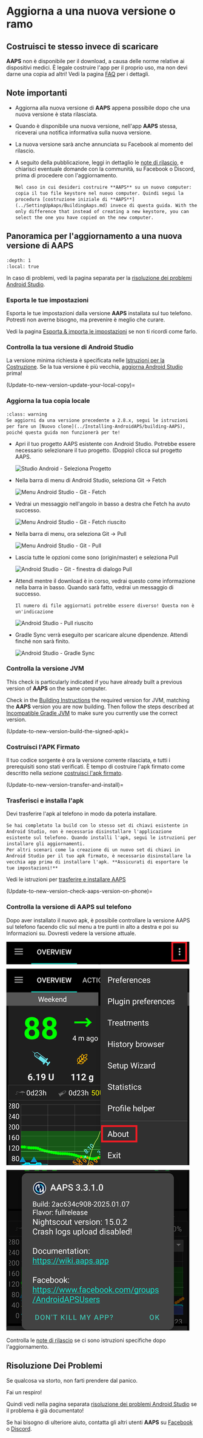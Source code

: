 # Aggiorna a una nuova versione o ramo

## Costruisci te stesso invece di scaricare

**AAPS** non è disponibile per il download, a causa delle norme relative ai dispositivi medici. È legale costruire l'app per il proprio uso, ma non devi darne una copia ad altri! Vedi la pagina [FAQ](../UsefulLinks/FAQ.md) per i dettagli.

## Note importanti
* Aggiorna alla nuova versione di **AAPS** appena possibile dopo che una nuova versione è stata rilasciata.
* Quando è disponibile una nuova versione, nell'app **AAPS** stessa, riceverai una notifica informativa sulla nuova versione.
* La nuova versione sarà anche annunciata su Facebook al momento del rilascio.
* A seguito della pubblicazione, leggi in dettaglio le [note di rilascio](ReleaseNotes.md), e chiarisci eventuale domande con la communità, su Facebook o Discord, prima di procedere con l'aggiornamento.

  ```{note}
  Nel caso in cui desideri costruire **AAPS** su un nuovo computer: copia il tuo file keystore nel nuovo computer. Quindi segui la procedura [costruzione iniziale di **AAPS**](../SettingUpAaps/BuildingAaps.md) invece di questa guida. With the only difference that instead of creating a new keystore, you can select the one you have copied on the new computer.
  ```

## Panoramica per l'aggiornamento a una nuova versione di AAPS

```{contents} Steps for updating to a new version of AAPS
:depth: 1
:local: true
```

In caso di problemi, vedi la pagina separata per la [risoluzione dei problemi Android Studio](../GettingHelp/TroubleshootingAndroidStudio).

### Esporta le tue impostazioni

Esporta le tue impostazioni dalla versione **AAPS** installata sul tuo telefono. Potresti non averne bisogno, ma prevenire è meglio che curare.

Vedi la pagina [Esporta & importa le impostazioni](ExportImportSettings.md) se non ti ricordi come farlo.

### Controlla la tua versione di Android Studio

La versione minima richiesta è specificata nelle [Istruzioni per la Costruzione](#Building-APK-recommended-specification-of-computer-for-building-apk-file). Se la tua versione è più vecchia, [aggiorna Android Studio](#Building-APK-install-android-studio) prima!

(Update-to-new-version-update-your-local-copy)=
### Aggiorna la tua copia locale

```{admonition} WARNING
:class: warning
Se aggiorni da una versione precedente a 2.8.x, segui le istruzioni per fare un [Nuovo clone](../Installing-AndroidAPS/building-AAPS), poiché questa guida non funzionerà per te!
```

* Apri il tuo progetto AAPS esistente con Android Studio. Potrebbe essere necessario selezionare il tuo progetto. (Doppio) clicca sul progetto AAPS.

  ![Studio Android - Seleziona Progetto](../images/update/01_ProjectSelection.png)

* Nella barra di menu di Android Studio, seleziona Git -> Fetch

   ![Menu Android Studio - Git - Fetch](../images/update/02_GitFetch.png)

* Vedrai un messaggio nell'angolo in basso a destra che Fetch ha avuto successo.

   ![Menu Android Studio - Git - Fetch riuscito](../images/update/03_GitFetchSuccessful.png)

* Nella barra di menu, ora seleziona Git -> Pull

   ![Menu Android Studio - Git - Pull](../images/update/04_GitPull.png)

* Lascia tutte le opzioni come sono (origin/master) e seleziona Pull

   ![Android Studio - Git - finestra di dialogo Pull](../images/update/05_GitPullOptions.png)

* Attendi mentre il download è in corso, vedrai questo come informazione nella barra in basso. Quando sarà fatto, vedrai un messaggio di successo.

  ```{note}
  Il numero di file aggiornati potrebbe essere diverso! Questa non è un'indicazione
  ```

   ![Android Studio - Pull riuscito](../images/update/06_GitPullSuccess.png)

* Gradle Sync verrà eseguito per scaricare alcune dipendenze. Attendi finché non sarà finito.

  ![Android Studio - Gradle Sync](../images/studioSetup/40_BackgroundTasks.png)

### Controlla la versione JVM

This check is particularly indicated if you have already built a previous version of **AAPS** on the same computer.

Check in the [Building Instructions](#Building-APK-recommended-specification-of-computer-for-building-apk-file) the required version for JVM, matching the **AAPS** version you are now building. Then follow the steps described at [Incompatible Gradle JVM](#incompatible-gradle-jvm) to make sure you currently use the correct version.

(Update-to-new-version-build-the-signed-apk)=
### Costruisci l'APK Firmato

Il tuo codice sorgente è ora la versione corrente rilasciata, e tutti i prerequisiti sono stati verificati. È tempo di costruire l'apk firmato come descritto nella sezione [costruisci l'apk firmato](#Building-APK-generate-signed-apk).

(Update-to-new-version-transfer-and-install)=

### Trasferisci e installa l'apk
Devi trasferire l'apk al telefono in modo da poterla installare.

```{note}
Se hai completato la build con lo stesso set di chiavi esistente in Android Studio, non è necessario disinstallare l'applicazione esistente sul telefono. Quando installi l'apk, segui le istruzioni per installare gli aggiornamenti.
Per altri scenari come la creazione di un nuovo set di chiavi in Android Studio per il tuo apk firmato, è necessario disinstallare la vecchia app prima di installare l'apk. **Assicurati di esportare le tue impostazioni!**
```

Vedi le istruzioni per [trasferire e installare AAPS](../SettingUpAaps/TransferringAndInstallingAaps.md)

(Update-to-new-version-check-aaps-version-on-phone)=
### Controlla la versione di AAPS sul telefono

Dopo aver installato il nuovo apk, è possibile controllare la versione AAPS sul telefono facendo clic sul menu a tre punti in alto a destra e poi su Informazioni su. Dovresti vedere la versione attuale.

![Versione AAPS installata](../images/Update_VersionCheck.png)

Controlla le [note di rilascio](../Maintenance/ReleaseNotes.md) se ci sono istruzioni specifiche dopo l'aggiornamento.

## Risoluzione Dei Problemi

Se qualcosa va storto, non farti prendere dal panico.

Fai un respiro!

Quindi vedi nella pagina separata [risoluzione dei problemi Android Studio](../GettingHelp/TroubleshootingAndroidStudio) se il problema è già documentato!

Se hai bisogno di ulteriore aiuto, contatta gli altri utenti **AAPS** su [Facebook](https://www.facebook.com/groups/AndroidAPSUsers) o [Discord](https://discord.gg/4fQUWHZ4Mw).